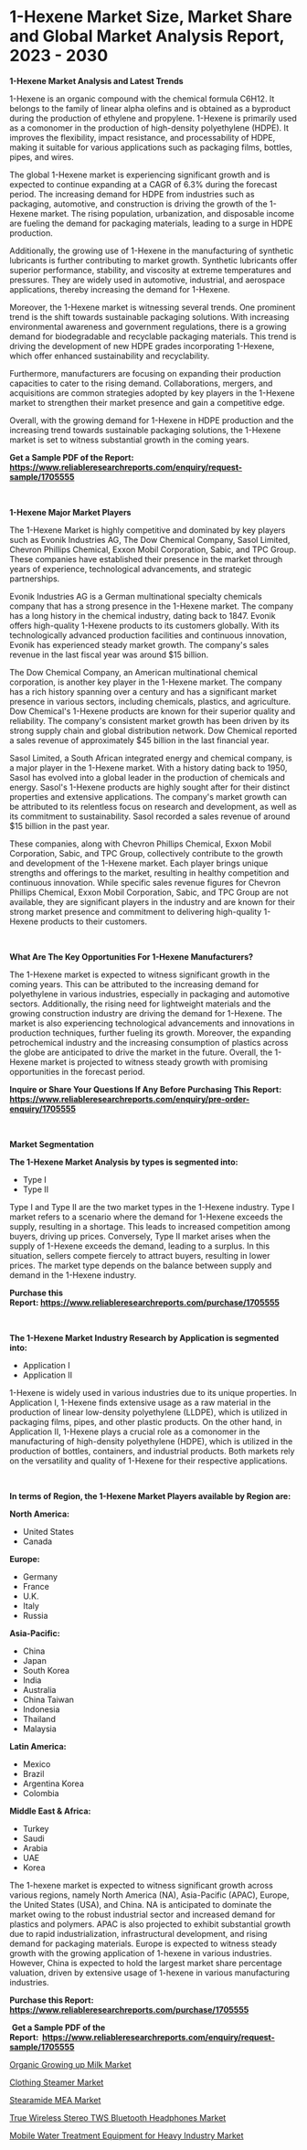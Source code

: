 <p><h1>1-Hexene Market Size, Market Share and Global Market Analysis Report, 2023 - 2030</h1></p><p><strong>1-Hexene Market Analysis and Latest Trends</strong></p>
<p><p>1-Hexene is an organic compound with the chemical formula C6H12. It belongs to the family of linear alpha olefins and is obtained as a byproduct during the production of ethylene and propylene. 1-Hexene is primarily used as a comonomer in the production of high-density polyethylene (HDPE). It improves the flexibility, impact resistance, and processability of HDPE, making it suitable for various applications such as packaging films, bottles, pipes, and wires.</p><p>The global 1-Hexene market is experiencing significant growth and is expected to continue expanding at a CAGR of 6.3% during the forecast period. The increasing demand for HDPE from industries such as packaging, automotive, and construction is driving the growth of the 1-Hexene market. The rising population, urbanization, and disposable income are fueling the demand for packaging materials, leading to a surge in HDPE production.</p><p>Additionally, the growing use of 1-Hexene in the manufacturing of synthetic lubricants is further contributing to market growth. Synthetic lubricants offer superior performance, stability, and viscosity at extreme temperatures and pressures. They are widely used in automotive, industrial, and aerospace applications, thereby increasing the demand for 1-Hexene.</p><p>Moreover, the 1-Hexene market is witnessing several trends. One prominent trend is the shift towards sustainable packaging solutions. With increasing environmental awareness and government regulations, there is a growing demand for biodegradable and recyclable packaging materials. This trend is driving the development of new HDPE grades incorporating 1-Hexene, which offer enhanced sustainability and recyclability.</p><p>Furthermore, manufacturers are focusing on expanding their production capacities to cater to the rising demand. Collaborations, mergers, and acquisitions are common strategies adopted by key players in the 1-Hexene market to strengthen their market presence and gain a competitive edge.</p><p>Overall, with the growing demand for 1-Hexene in HDPE production and the increasing trend towards sustainable packaging solutions, the 1-Hexene market is set to witness substantial growth in the coming years.</p></p>
<p><strong>Get a Sample PDF of the Report:&nbsp; <a href="https://www.reliableresearchreports.com/enquiry/request-sample/1705555">https://www.reliableresearchreports.com/enquiry/request-sample/1705555</a></strong></p>
<p>&nbsp;</p>
<p><strong>1-Hexene Major Market Players</strong></p>
<p><p>The 1-Hexene Market is highly competitive and dominated by key players such as Evonik Industries AG, The Dow Chemical Company, Sasol Limited, Chevron Phillips Chemical, Exxon Mobil Corporation, Sabic, and TPC Group. These companies have established their presence in the market through years of experience, technological advancements, and strategic partnerships.</p><p>Evonik Industries AG is a German multinational specialty chemicals company that has a strong presence in the 1-Hexene market. The company has a long history in the chemical industry, dating back to 1847. Evonik offers high-quality 1-Hexene products to its customers globally. With its technologically advanced production facilities and continuous innovation, Evonik has experienced steady market growth. The company's sales revenue in the last fiscal year was around $15 billion.</p><p>The Dow Chemical Company, an American multinational chemical corporation, is another key player in the 1-Hexene market. The company has a rich history spanning over a century and has a significant market presence in various sectors, including chemicals, plastics, and agriculture. Dow Chemical's 1-Hexene products are known for their superior quality and reliability. The company's consistent market growth has been driven by its strong supply chain and global distribution network. Dow Chemical reported a sales revenue of approximately $45 billion in the last financial year.</p><p>Sasol Limited, a South African integrated energy and chemical company, is a major player in the 1-Hexene market. With a history dating back to 1950, Sasol has evolved into a global leader in the production of chemicals and energy. Sasol's 1-Hexene products are highly sought after for their distinct properties and extensive applications. The company's market growth can be attributed to its relentless focus on research and development, as well as its commitment to sustainability. Sasol recorded a sales revenue of around $15 billion in the past year.</p><p>These companies, along with Chevron Phillips Chemical, Exxon Mobil Corporation, Sabic, and TPC Group, collectively contribute to the growth and development of the 1-Hexene market. Each player brings unique strengths and offerings to the market, resulting in healthy competition and continuous innovation. While specific sales revenue figures for Chevron Phillips Chemical, Exxon Mobil Corporation, Sabic, and TPC Group are not available, they are significant players in the industry and are known for their strong market presence and commitment to delivering high-quality 1-Hexene products to their customers.</p></p>
<p>&nbsp;</p>
<p><strong>What Are The Key Opportunities For 1-Hexene Manufacturers?</strong></p>
<p><p>The 1-Hexene market is expected to witness significant growth in the coming years. This can be attributed to the increasing demand for polyethylene in various industries, especially in packaging and automotive sectors. Additionally, the rising need for lightweight materials and the growing construction industry are driving the demand for 1-Hexene. The market is also experiencing technological advancements and innovations in production techniques, further fueling its growth. Moreover, the expanding petrochemical industry and the increasing consumption of plastics across the globe are anticipated to drive the market in the future. Overall, the 1-Hexene market is projected to witness steady growth with promising opportunities in the forecast period.</p></p>
<p><strong>Inquire or Share Your Questions If Any Before Purchasing This Report: <a href="https://www.reliableresearchreports.com/enquiry/pre-order-enquiry/1705555">https://www.reliableresearchreports.com/enquiry/pre-order-enquiry/1705555</a></strong></p>
<p>&nbsp;</p>
<p><strong>Market Segmentation</strong></p>
<p><strong>The 1-Hexene Market Analysis by types is segmented into:</strong></p>
<p><ul><li>Type I</li><li>Type II</li></ul></p>
<p><p>Type I and Type II are the two market types in the 1-Hexene industry. Type I market refers to a scenario where the demand for 1-Hexene exceeds the supply, resulting in a shortage. This leads to increased competition among buyers, driving up prices. Conversely, Type II market arises when the supply of 1-Hexene exceeds the demand, leading to a surplus. In this situation, sellers compete fiercely to attract buyers, resulting in lower prices. The market type depends on the balance between supply and demand in the 1-Hexene industry.</p></p>
<p><strong>Purchase this Report:&nbsp;<a href="https://www.reliableresearchreports.com/purchase/1705555">https://www.reliableresearchreports.com/purchase/1705555</a></strong></p>
<p>&nbsp;</p>
<p><strong>The 1-Hexene Market Industry Research by Application is segmented into:</strong></p>
<p><ul><li>Application I</li><li>Application II</li></ul></p>
<p><p>1-Hexene is widely used in various industries due to its unique properties. In Application I, 1-Hexene finds extensive usage as a raw material in the production of linear low-density polyethylene (LLDPE), which is utilized in packaging films, pipes, and other plastic products. On the other hand, in Application II, 1-Hexene plays a crucial role as a comonomer in the manufacturing of high-density polyethylene (HDPE), which is utilized in the production of bottles, containers, and industrial products. Both markets rely on the versatility and quality of 1-Hexene for their respective applications.</p></p>
<p>&nbsp;</p>
<p><strong>In terms of Region, the 1-Hexene Market Players available by Region are:</strong></p>
<p>
    <p> <strong> North America: </strong>
        <ul>
            <li>United States</li>
            <li>Canada</li>
        </ul>
        </p> 
    <p> <strong> Europe: </strong>
        <ul>
            <li>Germany</li>
            <li>France</li>
            <li>U.K.</li>
            <li>Italy</li>
            <li>Russia</li>
        </ul>
        </p> 
    <p> <strong> Asia-Pacific: </strong>
        <ul>
            <li>China</li>
            <li>Japan</li>
            <li>South Korea</li>
            <li>India</li>
            <li>Australia</li>
            <li>China Taiwan</li>
            <li>Indonesia</li>
            <li>Thailand</li>
            <li>Malaysia</li>
        </ul>
        </p> 
    <p> <strong> Latin America: </strong>
        <ul>
            <li>Mexico</li>
            <li>Brazil</li>
            <li>Argentina Korea</li>
            <li>Colombia</li>
        </ul>
        </p> 
    <p> <strong> Middle East & Africa: </strong>
        <ul>
            <li>Turkey</li>
            <li>Saudi</li>
            <li>Arabia</li>
            <li>UAE</li>
            <li>Korea</li>
        </ul>
    </p>
    </p>
<p><p>The 1-hexene market is expected to witness significant growth across various regions, namely North America (NA), Asia-Pacific (APAC), Europe, the United States (USA), and China. NA is anticipated to dominate the market owing to the robust industrial sector and increased demand for plastics and polymers. APAC is also projected to exhibit substantial growth due to rapid industrialization, infrastructural development, and rising demand for packaging materials. Europe is expected to witness steady growth with the growing application of 1-hexene in various industries. However, China is expected to hold the largest market share percentage valuation, driven by extensive usage of 1-hexene in various manufacturing industries.</p></p>
<p><strong>Purchase this Report: <a href="https://www.reliableresearchreports.com/purchase/1705555">https://www.reliableresearchreports.com/purchase/1705555</a></strong></p>
<p>&nbsp;<strong>Get a Sample PDF of the Report:&nbsp;&nbsp;<a href="https://www.reliableresearchreports.com/enquiry/request-sample/1705555">https://www.reliableresearchreports.com/enquiry/request-sample/1705555</a></strong></p>
<p><strong></strong></p>
<p><p><a href="https://www.linkedin.com/pulse/organic-growing-up-milk-market-insights-players-forecast-2209e/">Organic Growing up Milk Market</a></p><p><a href="https://medium.com/@frankpeters35/clothing-steamer-market-size-cagr-trends-2024-2030-1b318b2f511c">Clothing Steamer Market</a></p><p><a href="https://github.com/melchekhinf/Market-Research-Report-List-1/blob/main/stearamide-mea-market.md">Stearamide MEA Market</a></p><p><a href="https://www.linkedin.com/pulse/decoding-true-wireless-stereo-tws-bluetooth-headphones-market-a4aae/">True Wireless Stereo TWS Bluetooth Headphones Market</a></p><p><a href="https://medium.com/@josephweaver29/mobile-water-treatment-equipment-for-heavy-industry-market-research-report-its-history-and-200322b5b3da">Mobile Water Treatment Equipment for Heavy Industry Market</a></p></p>